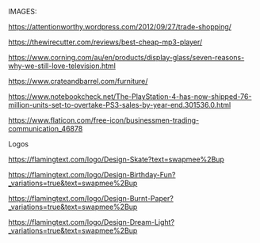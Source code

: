 IMAGES:

https://attentionworthy.wordpress.com/2012/09/27/trade-shopping/

https://thewirecutter.com/reviews/best-cheap-mp3-player/

https://www.corning.com/au/en/products/display-glass/seven-reasons-why-we-still-love-television.html

https://www.crateandbarrel.com/furniture/

https://www.notebookcheck.net/The-PlayStation-4-has-now-shipped-76-million-units-set-to-overtake-PS3-sales-by-year-end.301536.0.html

https://www.flaticon.com/free-icon/businessmen-trading-communication_46878



Logos

https://flamingtext.com/logo/Design-Skate?text=swapmee%2Bup

https://flamingtext.com/logo/Design-Birthday-Fun?_variations=true&text=swapmee%2Bup

https://flamingtext.com/logo/Design-Burnt-Paper?_variations=true&text=swapmee%2Bup

https://flamingtext.com/logo/Design-Dream-Light?_variations=true&text=swapmee%2Bup

